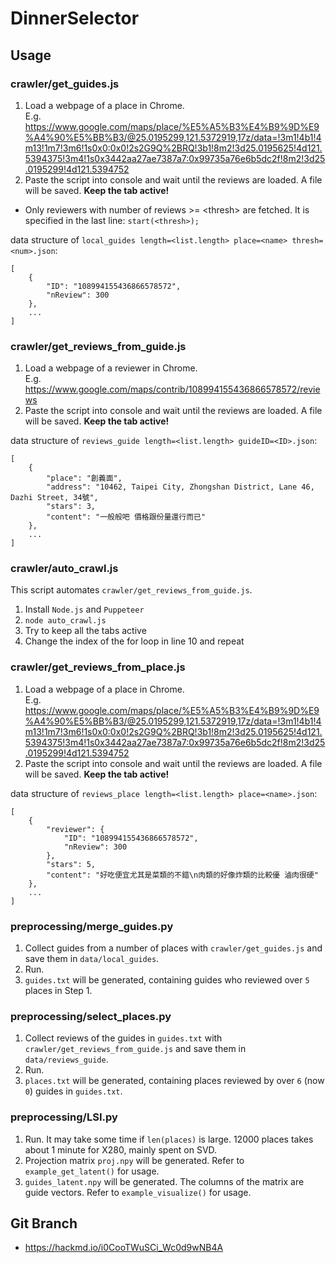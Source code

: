 # DinnerSelector

## Usage

### crawler/get_guides.js
1. Load a webpage of a place in Chrome.  
E.g. https://www.google.com/maps/place/%E5%A5%B3%E4%B9%9D%E9%A4%90%E5%BB%B3/@25.0195299,121.5372919,17z/data=!3m1!4b1!4m13!1m7!3m6!1s0x0:0x0!2s2G9Q%2BRQ!3b1!8m2!3d25.0195625!4d121.5394375!3m4!1s0x3442aa27ae7387a7:0x99735a76e6b5dc2f!8m2!3d25.0195299!4d121.5394752
2. Paste the script into console and wait until the reviews are loaded. A file will be saved. **Keep the tab active!**
* Only reviewers with number of reviews >= \<thresh> are fetched. It is specified in the last line: `start(<thresh>);`

data structure of `local_guides length=<list.length> place=<name> thresh=<num>.json`:
```
[
    {
        "ID": "108994155436866578572",
        "nReview": 300
    },
    ...
]
```

### crawler/get_reviews_from_guide.js
1. Load a webpage of a reviewer in Chrome.  
E.g. https://www.google.com/maps/contrib/108994155436866578572/reviews
2. Paste the script into console and wait until the reviews are loaded. A file will be saved. **Keep the tab active!**

data structure of `reviews_guide length=<list.length> guideID=<ID>.json`:
```
[
    {
        "place": "創義面",
        "address": "10462, Taipei City, Zhongshan District, Lane 46, Dazhi Street, 34號",
        "stars": 3,
        "content": "一般般吧 價格跟份量還行而已"
    },
    ...
]
```

### crawler/auto_crawl.js
This script automates `crawler/get_reviews_from_guide.js`.
1. Install `Node.js` and `Puppeteer`
2. `node auto_crawl.js`
3. Try to keep all the tabs active
4. Change the index of the for loop in line 10 and repeat

### crawler/get_reviews_from_place.js
1. Load a webpage of a place in Chrome.  
E.g. https://www.google.com/maps/place/%E5%A5%B3%E4%B9%9D%E9%A4%90%E5%BB%B3/@25.0195299,121.5372919,17z/data=!3m1!4b1!4m13!1m7!3m6!1s0x0:0x0!2s2G9Q%2BRQ!3b1!8m2!3d25.0195625!4d121.5394375!3m4!1s0x3442aa27ae7387a7:0x99735a76e6b5dc2f!8m2!3d25.0195299!4d121.5394752
2. Paste the script into console and wait until the reviews are loaded. A file will be saved. **Keep the tab active!**

data structure of `reviews_place length=<list.length> place=<name>.json`:
```
[
    {
        "reviewer": {
            "ID": "108994155436866578572",
            "nReview": 300
        },
        "stars": 5,
        "content": "好吃便宜尤其是菜類的不錯\n肉類的好像炸類的比較優 滷肉很硬"
    },
    ...
]
```

### preprocessing/merge_guides.py
1. Collect guides from a number of places with `crawler/get_guides.js` and save them in `data/local_guides`.
2. Run.
3. `guides.txt` will be generated, containing guides who reviewed over `5` places in Step 1.

### preprocessing/select_places.py
1. Collect reviews of the guides in `guides.txt` with `crawler/get_reviews_from_guide.js` and save them in `data/reviews_guide`.
2. Run.
3. `places.txt` will be generated, containing places reviewed by over `6` (now `0`) guides in `guides.txt`.

### preprocessing/LSI.py
1. Run. It may take some time if `len(places)` is large. 12000 places takes about 1 minute for X280, mainly spent on SVD.
2. Projection matrix `proj.npy` will be generated. Refer to `example_get_latent()` for usage.
3. `guides_latent.npy` will be generated. The columns of the matrix are guide vectors. Refer to `example_visualize()` for usage.

## Git Branch
* https://hackmd.io/i0CooTWuSCi_Wc0d9wNB4A